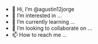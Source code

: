 - 👋 Hi, I’m @agustin12jorge
- 👀 I’m interested in ...
- 🌱 I’m currently learning ...
- 💞️ I’m looking to collaborate on ...
- 📫 How to reach me ...

<!---
agustin12jorge/agustin12jorge is a ✨ special ✨ repository because its `README.md` (this file) appears on your GitHub profile.
You can click the Preview link to take a look at your changes.
--->
